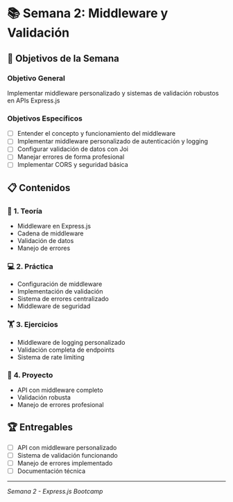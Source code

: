 # 📚 Semana 2: Middleware y Validación

## 🎯 Objetivos de la Semana

### Objetivo General

Implementar middleware personalizado y sistemas de validación robustos en APIs Express.js

### Objetivos Específicos

- [ ] Entender el concepto y funcionamiento del middleware
- [ ] Implementar middleware personalizado de autenticación y logging
- [ ] Configurar validación de datos con Joi
- [ ] Manejar errores de forma profesional
- [ ] Implementar CORS y seguridad básica

## 📋 Contenidos

### 🧠 **1. Teoría**

- Middleware en Express.js
- Cadena de middleware
- Validación de datos
- Manejo de errores

### 💻 **2. Práctica**

- Configuración de middleware
- Implementación de validación
- Sistema de errores centralizado
- Middleware de seguridad

### 🏋️ **3. Ejercicios**

- Middleware de logging personalizado
- Validación completa de endpoints
- Sistema de rate limiting

### 🎯 **4. Proyecto**

- API con middleware completo
- Validación robusta
- Manejo de errores profesional

## 🏆 Entregables

- [ ] API con middleware personalizado
- [ ] Sistema de validación funcionando
- [ ] Manejo de errores implementado
- [ ] Documentación técnica

---

_Semana 2 - Express.js Bootcamp_
